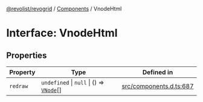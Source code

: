 [@revolist/revogrid](README.md) / [Components](Namespace.Components.md) / VnodeHtml

# Interface: VnodeHtml

## Properties

| Property | Type | Defined in |
| ------ | ------ | ------ |
| `redraw` | `undefined` \| `null` \| () => [`VNode`](Interface.VNode.md)[] | [src/components.d.ts:687](https://github.com/revolist/revogrid/blob/8213d73a71275549be4832f9fff99c2dcf82fa2e/src/components.d.ts#L687) |
